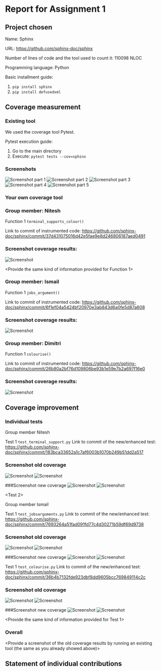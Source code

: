 # Report for Assignment 1

## Project chosen

Name: Sphinx

URL: https://github.com/sphinx-doc/sphinx

Number of lines of code and the tool used to count it: 110098 NLOC

Programming language: Python

Basic installment guide:
1. `pip install sphinx`
2. `pip install defusedxml`

## Coverage measurement

### Existing tool

We used the coverage tool Pytest.

Pytest execution guide:
1. Go to the main directory
2. Execute: `pytest tests --cov=sphinx`

### Screenshots
![Screenshot part 1](https://github.com/Wavyness/sphinx/blob/master/doc/screenshots/screenshot_pytest_overall_coverage_1.png)
![Screenshot part 2](https://github.com/Wavyness/sphinx/blob/master/doc/screenshots/screenshot_pytest_overall_coverage_2.png)
![Screenshot part 3](https://github.com/Wavyness/sphinx/blob/master/doc/screenshots/screenshot_pytest_overall_coverage_3.png)
![Screenshot part 4](https://github.com/Wavyness/sphinx/blob/master/doc/screenshots/screenshot_pytest_overall_coverage_4.png)
![Screenshot part 5](https://github.com/Wavyness/sphinx/blob/master/doc/screenshots/screenshot_pytest_overall_coverage_5.png)

### Your own coverage tool

<The following is supposed to be repeated for each group member>

### Group member: Nitesh
Function 1 `terminal_supports_colour()`

Link to commit of instrumented code: https://github.com/sphinx-doc/sphinx/commit/37d431075016d42e5fae9e8d246806187aed0491



### Screenshot coverage results:
![Screenshot](https://github.com/Wavyness/sphinx/blob/master/doc/screenshots/instrumentation_colour.py_prints.png)

<Provide the same kind of information provided for Function 1>

### Group member: Ismail
Function 1 `jobs_argument()`

Link to commit of instrumented code: https://github.com/sphinx-doc/sphinx/commit/6f1ef04a5424bf20970e3ab843d6a0fe5d87a608
### Screenshot coverage results:
![Screenshot](https://github.com/Wavyness/sphinx/blob/master/doc/screenshots/screenshot_job_arguments_output.png)


### Group member: Dimitri
Function 1 `colourise()`

Link to commit of instrumented code: https://github.com/sphinx-doc/sphinx/commit/26b80a2bf76d109806be93b1e59e7b2a697f16e0
### Screenshot coverage results:
![Screenshot](https://github.com/Wavyness/sphinx/blob/master/doc/screenshots/screenshot_colourise_output.png)



## Coverage improvement

### Individual tests

<The following is supposed to be repeated for each group member>

Group member Nitesh

Test 1 `test_terminal_support.py`
Link to commit of the new/enhanced test: https://github.com/sphinx-doc/sphinx/commit/183bca33652a1c7af6003b1070b249b51dd2a517

### Screenshot old coverage
![Screenshot](https://github.com/Wavyness/sphinx/blob/master/doc/screenshots/coverage_results/html_file_layout.png)
![Screenshot](https://github.com/Wavyness/sphinx/blob/master/doc/screenshots/coverage_results/coverage_old_terminalsupports.png)

###Screenshot new coverage
![Screenshot](https://github.com/Wavyness/sphinx/blob/master/doc/screenshots/coverage_results/html_file_layout.png)
![Screenshot](https://github.com/Wavyness/sphinx/blob/master/doc/screenshots/coverage_results/coverage_new_terminal_supports.png)


<State the coverage improvement with a number and elaborate on why the coverage is improved>

<Test 2>

Group member Ismail

Test 1 `test_jobsarguments.py`
Link to commit of the new/enhanced test: https://github.com/sphinx-doc/sphinx/commit/7693264a51fad091fd77c4d30271b59df69d9738

### Screenshot old coverage
![Screenshot](https://github.com/Wavyness/sphinx/blob/master/doc/screenshots/coverage_results/html_file_layout.png)
![Screenshot](https://github.com/Wavyness/sphinx/blob/master/doc/screenshots/coverage_results/coverage_old_jobsarguments.png)

###Screenshot new coverage
![Screenshot](https://github.com/Wavyness/sphinx/blob/master/doc/screenshots/coverage_results/html_file_layout.png)
![Screenshot](https://github.com/Wavyness/sphinx/blob/master/doc/screenshots/coverage_results/coverage_new_jobsarguments.png)

Test 1 `test_colourise.py`
Link to commit of the new/enhanced test: https://github.com/sphinx-doc/sphinx/commit/36b4b7132fde923dbf8dd9605bcc769849114c2c

### Screenshot old coverage
![Screenshot](https://github.com/Wavyness/sphinx/blob/master/doc/screenshots/coverage_results/html_file_layout.png)
![Screenshot](https://github.com/Wavyness/sphinx/blob/master/doc/screenshots/coverage_results/coverage_old_colourise.png)

###Screenshot new coverage
![Screenshot](https://github.com/Wavyness/sphinx/blob/master/doc/screenshots/coverage_results/html_file_layout.png)
![Screenshot](https://github.com/Wavyness/sphinx/blob/master/doc/screenshots/coverage_results/coverage_new_colourise.png)



<Provide the same kind of information provided for Test 1>

### Overall

<Provide a screenshot of the old coverage results by running an existing tool (the same as you already showed above)>

<Provide a screenshot of the new coverage results by running the existing tool using all test modifications made by the group>

## Statement of individual contributions

<Write what each group member did>
